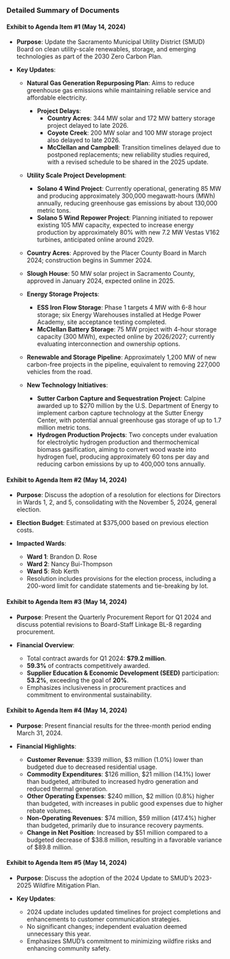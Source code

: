 ### Detailed Summary of Documents

#### Exhibit to Agenda Item #1 (May 14, 2024)
- **Purpose**: Update the Sacramento Municipal Utility District (SMUD) Board on clean utility-scale renewables, storage, and emerging technologies as part of the 2030 Zero Carbon Plan.
  
- **Key Updates**:
  - **Natural Gas Generation Repurposing Plan**: Aims to reduce greenhouse gas emissions while maintaining reliable service and affordable electricity.
    - **Project Delays**: 
      - **Country Acres**: 344 MW solar and 172 MW battery storage project delayed to late 2026.
      - **Coyote Creek**: 200 MW solar and 100 MW storage project also delayed to late 2026.
      - **McClellan and Campbell**: Transition timelines delayed due to postponed replacements; new reliability studies required, with a revised schedule to be shared in the 2025 update.
  
  - **Utility Scale Project Development**:
    - **Solano 4 Wind Project**: Currently operational, generating 85 MW and producing approximately 300,000 megawatt-hours (MWh) annually, reducing greenhouse gas emissions by about 130,000 metric tons.
    - **Solano 5 Wind Repower Project**: Planning initiated to repower existing 105 MW capacity, expected to increase energy production by approximately 80% with new 7.2 MW Vestas V162 turbines, anticipated online around 2029.
  
  - **Country Acres**: Approved by the Placer County Board in March 2024; construction begins in Summer 2024.
  
  - **Slough House**: 50 MW solar project in Sacramento County, approved in January 2024, expected online in 2025.
  
  - **Energy Storage Projects**:
    - **ESS Iron Flow Storage**: Phase 1 targets 4 MW with 6-8 hour storage; six Energy Warehouses installed at Hedge Power Academy, site acceptance testing completed.
    - **McClellan Battery Storage**: 75 MW project with 4-hour storage capacity (300 MWh), expected online by 2026/2027; currently evaluating interconnection and ownership options.
  
  - **Renewable and Storage Pipeline**: Approximately 1,200 MW of new carbon-free projects in the pipeline, equivalent to removing 227,000 vehicles from the road.
  
  - **New Technology Initiatives**:
    - **Sutter Carbon Capture and Sequestration Project**: Calpine awarded up to $270 million by the U.S. Department of Energy to implement carbon capture technology at the Sutter Energy Center, with potential annual greenhouse gas storage of up to 1.7 million metric tons.
    - **Hydrogen Production Projects**: Two concepts under evaluation for electrolytic hydrogen production and thermochemical biomass gasification, aiming to convert wood waste into hydrogen fuel, producing approximately 60 tons per day and reducing carbon emissions by up to 400,000 tons annually.

#### Exhibit to Agenda Item #2 (May 14, 2024)
- **Purpose**: Discuss the adoption of a resolution for elections for Directors in Wards 1, 2, and 5, consolidating with the November 5, 2024, general election.
  
- **Election Budget**: Estimated at $375,000 based on previous election costs.
  
- **Impacted Wards**: 
  - **Ward 1**: Brandon D. Rose
  - **Ward 2**: Nancy Bui-Thompson
  - **Ward 5**: Rob Kerth
  - Resolution includes provisions for the election process, including a 200-word limit for candidate statements and tie-breaking by lot.

#### Exhibit to Agenda Item #3 (May 14, 2024)
- **Purpose**: Present the Quarterly Procurement Report for Q1 2024 and discuss potential revisions to Board-Staff Linkage BL-8 regarding procurement.
  
- **Financial Overview**:
  - Total contract awards for Q1 2024: **$79.2 million**.
  - **59.3%** of contracts competitively awarded.
  - **Supplier Education & Economic Development (SEED)** participation: **53.2%**, exceeding the goal of **20%**.
  - Emphasizes inclusiveness in procurement practices and commitment to environmental sustainability.

#### Exhibit to Agenda Item #4 (May 14, 2024)
- **Purpose**: Present financial results for the three-month period ending March 31, 2024.
  
- **Financial Highlights**:
  - **Customer Revenue**: $339 million, $3 million (1.0%) lower than budgeted due to decreased residential usage.
  - **Commodity Expenditures**: $126 million, $21 million (14.1%) lower than budgeted, attributed to increased hydro generation and reduced thermal generation.
  - **Other Operating Expenses**: $240 million, $2 million (0.8%) higher than budgeted, with increases in public good expenses due to higher rebate volumes.
  - **Non-Operating Revenues**: $74 million, $59 million (417.4%) higher than budgeted, primarily due to insurance recovery payments.
  - **Change in Net Position**: Increased by $51 million compared to a budgeted decrease of $38.8 million, resulting in a favorable variance of $89.8 million.

#### Exhibit to Agenda Item #5 (May 14, 2024)
- **Purpose**: Discuss the adoption of the 2024 Update to SMUD’s 2023-2025 Wildfire Mitigation Plan.
  
- **Key Updates**:
  - 2024 update includes updated timelines for project completions and enhancements to customer communication strategies.
  - No significant changes; independent evaluation deemed unnecessary this year.
  - Emphasizes SMUD’s commitment to minimizing wildfire risks and enhancing community safety.
